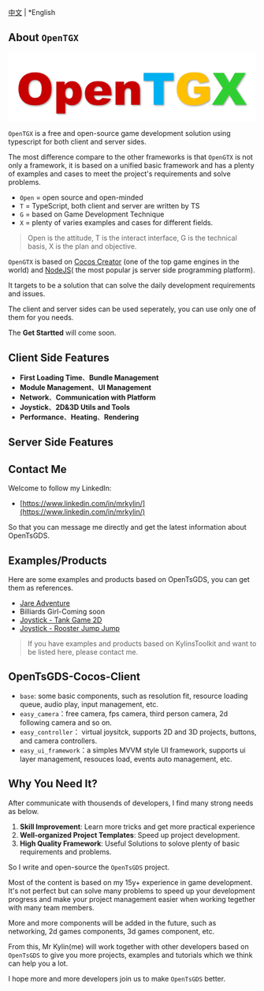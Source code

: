 [中文](./README-CN.md) | *English

## About `OpenTGX`

![](./open-tgx-logo-txt.png)

`OpenTGX` is a free and open-source game development solution using typescript for both client and server sides.

The most difference compare to the other frameworks is that `OpenGTX` is not only a framework, it is based on a unified basic framework and has a plenty of examples and cases to meet the project's requirements and solve problems.

- `Open` = open source and open-minded
- `T` = TypeScript, both client and server are written by TS
- `G` = based on Game Development Technique
- `X` = plenty of varies examples and cases for different fields.

> Open is the attitude, T is the interact interface, G is the technical basis, X is the plan and objective.


`OpenGTX` is based on [Cocos Creator](https://www.cocos.com/creator) (one of the top game engines in the world) and [NodeJS](https://nodejs.org/en)( the most popular js server side programming platform).

It targets to be a solution that can solve the daily development requirements and issues.

The client and server sides can be used seperately, you can use only one of them for you needs.

The **Get Startted** will come soon.

## Client Side Features
- **First Loading Time**、**Bundle Management**
- **Module Management**、**UI Management**
- **Network**、**Communication with Platform**
- **Joystick**、**2D&3D Utils and Tools**
- **Performance**、**Heating**、**Rendering**

## Server Side Features

## Contact Me

Welcome to follow my LinkedIn:
- [https://www.linkedin.com/in/mrkylin/](https://www.linkedin.com/in/mrkylin/)
 
So that you can message me directly and get the latest information about OpenTsGDS.

## Examples/Products
Here are some examples and products based on OpenTsGDS, you can get them as references.
- [Jare Adventure](https://store.cocos.com/app/en/detail/4241)
- Billiards Girl-Coming soon
- [Joystick - Tank Game 2D](https://github.com/MrKylinGithub/KylinsToolkit/tree/main/kfc/assets/module_demo_tank)
- [Joystick - Rooster Jump Jump](https://github.com/MrKylinGithub/KylinsToolkit/tree/main/kfc/assets/module_demo_rooster)
> If you have examples and products based on KylinsToolkit and want to be listed here, please contact me.

## OpenTsGDS-Cocos-Client
- `base`: some basic components, such as resolution fit, resource loading queue, audio play, input management, etc.
- `easy_camera`：free camera, fps camera, third person camera, 2d following camera and so on.
- `easy_controller`： virtual joysitck, supports 2D and 3D projects, buttons, and camera controllers.
- `easy_ui_framework`：a simples MVVM style UI framework, supports ui layer management, resouces load, events auto management, etc.

## Why You Need It?

After communicate with thousends of developers, I find many strong needs as below.

1. **Skill Improvement**: Learn more tricks and get more practical experience
2. **Well-organized Project Templates**: Speed up project development.
3. **High Quality Framework**: Useful Solutions to solove plenty of basic requirements and problems.

So I write and open-source the `OpenTsGDS` project.

Most of the content is based on my 15y+ experience in game development. It's not perfect but can solve many problems to speed up your development progress and make your project management easier when working tegether with many team members.

More and more components will be added in the future, such as networking, 2d games components, 3d games component, etc.

From this, Mr Kylin(me) will work together with other developers based on `OpenTsGDS` to give you more projects, examples and tutorials which we think can help you a lot.

I hope more and more developers join us to make `OpenTsGDS` better. 

